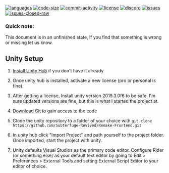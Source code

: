 [![languages](https://img.shields.io/github/languages/top/Subterfuge-Revived/Remake-Unity)]()
[![code-size](https://img.shields.io/github/languages/code-size/Subterfuge-Revived/Remake-Unity)]()
[![commit-activity](https://img.shields.io/github/commit-activity/y/Subterfuge-Revived/Remake-Unity)](https://github.com/Subterfuge-Revived/Remake-Unity/pulse/yearly)
[![license](https://img.shields.io/github/license/Subterfuge-Revived/Remake-Unity)](LICENSE)
[![discord](https://img.shields.io/discord/617149385196961792)](https://discord.gg/GNk7Xw4)
[![issues](https://img.shields.io/github/issues/Subterfuge-Revived/Remake-Unity)](https://github.com/Subterfuge-Revived/Remake-Unity/issues?q=is%3Aopen)
[![issues-closed-raw](https://img.shields.io/github/issues-closed/Subterfuge-Revived/Remake-Unity)](https://github.com/Subterfuge-Revived/Remake-Unity/issues?q=is%3Aclosed+)
### Quick note:

This document is in an unfinished state, if you find that something is wrong or missing let us know.

## Unity Setup

1. [Install Unity Hub](https://unity3d.com/get-unity/download) if you don't have it already

2. Once unity hub is installed, activate a new license (pro or personal is fine).

3. After getting a license, Install unity version 2019.3.0f6 to be safe. I'm sure updated versions are fine, but this is what I started the project at.

4. [Download Git](https://git-scm.com/downloads) to gain access to the code

5. Clone the unity repository to a folder of your choice with `git clone https://github.com/Subterfuge-Revived/Remake-Frontend.git`

6. In unity hub click "Import Project" and path yourself to the project folder. Once imported, start the project with unity.

7. Unity defaults Visual Studios as the primary code editor. Configure Rider (or something else) as your default text editor by going to Edit > Preferences > External Tools and setting External Script Editor to your editor of choice.
